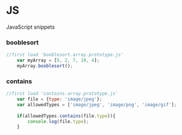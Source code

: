 # JS
JavaScript snippets
### booblesort
```javascript
//first load 'booblesort.array.prototype.js'
    var myArray = [5, 2, 7, 10, 4];
    myArray.booblesort();
  ```
### contains
  ```javascript
  //first load 'contains.array.prototype.js'
      var file = {type: 'image/jpeg'};
      var allowedTypes = ['image/jpeg', 'image/png', 'image/gif'];
      
      if(allowedTypes.contains(file.type)){
          console.log(file.type);
      }
  ```

